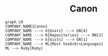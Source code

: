 <h1 align="center">Canon</h1>

```mermaid
graph LR
COMPANY_NAME{Canon}
COMPANY_NAME ---> U{Users} ---> UN[4]
COMPANY_NAME ---> R{Repositories} ---> RN[2]
COMPANY_NAME ---> G{Gists} ---> GN[1]
COMPANY_NAME ---> ML{Most Used<br>Languages}
ML --> Ruby[Ruby]
```
